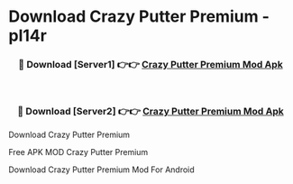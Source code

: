 # Download Crazy Putter Premium - pl14r



<div align="center">
<h3>🔴 Download [Server1] 👉👉 <a href="https://momento.my/?title=Crazy_Putter_Premium">Crazy Putter Premium Mod Apk</a></h3><br>

<h3>🔴 Download [Server2] 👉👉 <a href="https://momento.my/?title=Crazy_Putter_Premium">Crazy Putter Premium Mod Apk</a></h3>
</div>



Download Crazy Putter Premium 

Free APK MOD Crazy Putter Premium 

Download Crazy Putter Premium Mod For Android
